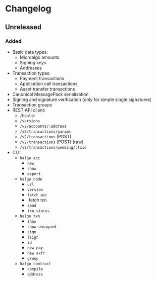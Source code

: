 <!--
SPDX-FileCopyrightText: 2021 Serokell <https://serokell.io/>

SPDX-License-Identifier: MPL-2.0
-->

# Changelog

## Unreleased

### Added

* Basic data types:
    * Microalgo amounts
    * Signing keys
    * Addresses
* Transaction types:
    * Payment transactions
    * Application call transactions
    * Asset transfer transactions
* Canonical MessagePack serialisation
* Signing and signature verification (only for simple single signatures)
* Transaction groups
* REST API client:
    * `/health`
    * `/versions`
    * `/v2/accounts/:address`
    * `/v2/transactions/params`
    * `/v2/transactions` (POST)
    * `/v2/transactions` (POST) (raw)
    * `/v2/transactions/pending/:txid`
* CLI:
    * `halgo acc`
        * `new`
        * `show`
        * `export`
    * `halgo node`
        * `url`
        * `version`
        * `fetch acc`
        * `fetch txn
        * `send`
        * `txn-status`
    * `halgo txn`
        * `show`
        * `show-unsigned`
        * `sign`
        * `lsign`
        * `id`
        * `new pay`
        * `new axfr`
        * `group`
    * `halgo contract`
        * `compile`
        * `address`
